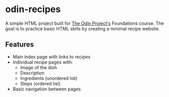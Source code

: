 # odin-recipes

A simple HTML project built for [The Odin Project's](https://www.theodinproject.com/) Foundations course. The goal is to practice basic HTML skills by creating a minimal recipe website.

## Features

- Main index page with links to recipes
- Individual recipe pages with:
  - Image of the dish
  - Description
  - Ingredients (unordered list)
  - Steps (ordered list)
- Basic navigation between pages